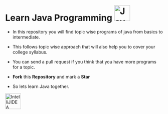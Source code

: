 # Learn Java Programming <a href="https://www.oracle.com/java/technologies/downloads/"><img alt="Java" width="50px" src="https://img.icons8.com/color/48/000000/java-coffee-cup-logo--v1.png" /> <a/>

- In this repository you will find topic wise programs of java from basics to intermediate.

- This follows topic wise approach that will also help you to cover your college syllabus.

- You can send a pull request if you think that you have more programs for a topic.

- **Fork** this **Repository** and mark a **Star** 

- So lets learn Java together.

<a href="https://www.jetbrains.com/idea/download/"><img alt="IntelliJIDEA" width="50px" src="https://img.icons8.com/color/50/000000/intellij-idea.png" /> </a>
